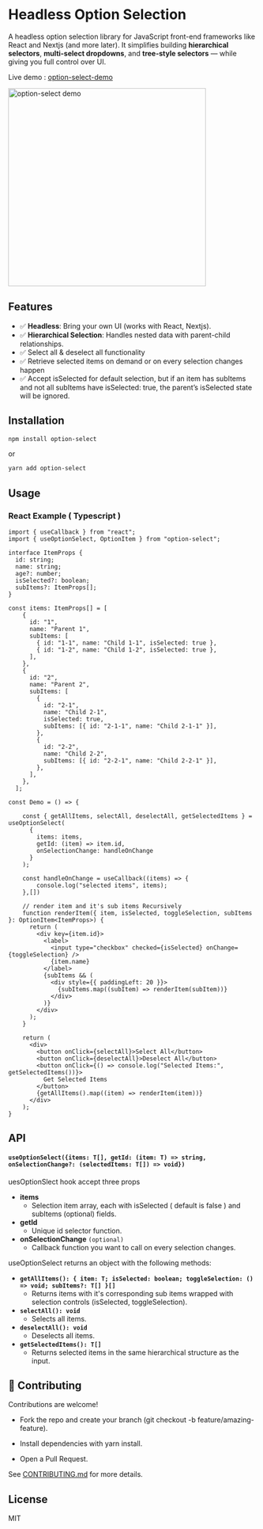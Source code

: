 # Headless Option Selection

A headless option selection library for JavaScript front-end frameworks like React and Nextjs (and more later). It simplifies building **hierarchical selectors**, **multi-select dropdowns**, and **tree-style selectors** — while giving you full control over UI.

Live demo :  [option-select-demo](https://stackblitz.com/edit/sb1-mtgegjcy?file=src%2FApp.tsx)

<img src="https://github.com/user-attachments/assets/0b448e36-9958-45a4-9198-17735689f3f1" width="400" alt="option-select demo">

## Features

- ✅ **Headless**: Bring your own UI (works with React, Nextjs).
- ✅ **Hierarchical Selection**: Handles nested data with parent-child relationships.
- ✅ Select all & deselect all functionality
- ✅ Retrieve selected items on demand or on every selection changes happen
- ✅ Accept isSelected for default selection, but if an item has subItems and not all subItems have isSelected: true, the parent’s isSelected state will be ignored.

## Installation

```sh
npm install option-select
```

or

```sh
yarn add option-select
```

## Usage

### React Example ( Typescript )

```tsx
import { useCallback } from "react";
import { useOptionSelect, OptionItem } from "option-select";

interface ItemProps {
  id: string;
  name: string;
  age?: number;
  isSelected?: boolean;
  subItems?: ItemProps[];
}

const items: ItemProps[] = [
    {
      id: "1",
      name: "Parent 1",
      subItems: [
        { id: "1-1", name: "Child 1-1", isSelected: true },
        { id: "1-2", name: "Child 1-2", isSelected: true },
      ],
    },
    {
      id: "2",
      name: "Parent 2",
      subItems: [
        {
          id: "2-1",
          name: "Child 2-1",
          isSelected: true,
          subItems: [{ id: "2-1-1", name: "Child 2-1-1" }],
        },
        {
          id: "2-2",
          name: "Child 2-2",
          subItems: [{ id: "2-2-1", name: "Child 2-2-1" }],
        },
      ],
    },
  ];

const Demo = () => {

    const { getAllItems, selectAll, deselectAll, getSelectedItems } = useOptionSelect(
      {
        items: items,
        getId: (item) => item.id,
        onSelectionChange: handleOnChange
      }
    );

    const handleOnChange = useCallback((items) => {
        console.log("selected items", items);
    },[])

    // render item and it's sub items Recursively
    function renderItem({ item, isSelected, toggleSelection, subItems }: OptionItem<ItemProps>) {
      return (
        <div key={item.id}>
          <label>
            <input type="checkbox" checked={isSelected} onChange={toggleSelection} />
            {item.name}
          </label>
          {subItems && (
            <div style={{ paddingLeft: 20 }}>
              {subItems.map((subItem) => renderItem(subItem))}
            </div>
          )}
        </div>
      );
    }
    
    return (
      <div>
        <button onClick={selectAll}>Select All</button>
        <button onClick={deselectAll}>Deselect All</button>
        <button onClick={() => console.log("Selected Items:", getSelectedItems())}>
          Get Selected Items
        </button>
        {getAllItems().map((item) => renderItem(item))}
      </div>
    );
}
```

## API

#### `useOptionSelect({items: T[], getId: (item: T) => string, onSelectionChange?: (selectedItems: T[]) => void})`

uesOptionSlect hook accept three props

- **items**
  - Selection item array, each with isSelected ( default is false ) and subItems (optional) fields.
- **getId**
  - Unique id selector function.
- **onSelectionChange** `(optional)`
  - Callback function you want to call on every selection changes.

useOptionSelect returns an object with the following methods:

- **`getAllItems(): { item: T; isSelected: boolean; toggleSelection: () => void; subItems?: T[] }[]`**
  - Returns items with it's corresponding sub items wrapped with selection controls (isSelected, toggleSelection).
- **`selectAll(): void`**
  - Selects all items.
- **`deselectAll(): void`**
  - Deselects all items.
- **`getSelectedItems(): T[]`**
  - Returns selected items in the same hierarchical structure as the input.
 
## 🤝 Contributing

Contributions are welcome!

- Fork the repo and create your branch (git checkout -b feature/amazing-feature).

- Install dependencies with yarn install.

- Open a Pull Request.

See [CONTRIBUTING.md](https://github.com/Sai-Myo-Myat/option-select/blob/main/.github/CONTRIBUTING.md) for more details.

## License

MIT

